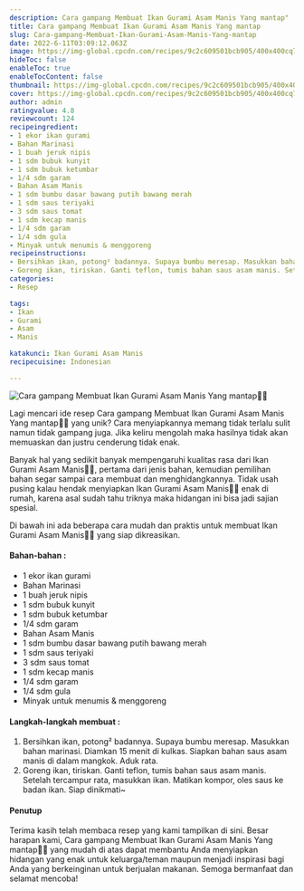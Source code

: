 ```yaml
---
description: Cara gampang Membuat Ikan Gurami Asam Manis Yang mantap"
title: Cara gampang Membuat Ikan Gurami Asam Manis Yang mantap
slug: Cara-gampang-Membuat-Ikan-Gurami-Asam-Manis-Yang-mantap
date: 2022-6-11T03:09:12.063Z
image: https://img-global.cpcdn.com/recipes/9c2c609501bcb905/400x400cq70/photo.jpg
hideToc: false
enableToc: true
enableTocContent: false
thumbnail: https://img-global.cpcdn.com/recipes/9c2c609501bcb905/400x400cq70/photo.jpg
cover: https://img-global.cpcdn.com/recipes/9c2c609501bcb905/400x400cq70/photo.jpg
author: admin
ratingvalue: 4.8
reviewcount: 124
recipeingredient:
- 1 ekor ikan gurami
- Bahan Marinasi
- 1 buah jeruk nipis
- 1 sdm bubuk kunyit
- 1 sdm bubuk ketumbar
- 1/4 sdm garam
- Bahan Asam Manis
- 1 sdm bumbu dasar bawang putih bawang merah
- 1 sdm saus teriyaki
- 3 sdm saus tomat
- 1 sdm kecap manis
- 1/4 sdm garam
- 1/4 sdm gula
- Minyak untuk menumis & menggoreng
recipeinstructions:
- Bersihkan ikan, potong² badannya. Supaya bumbu meresap. Masukkan bahan marinasi. Diamkan 15 menit di kulkas. Siapkan bahan saus asam manis di dalam mangkok. Aduk rata.
- Goreng ikan, tiriskan. Ganti teflon, tumis bahan saus asam manis. Setelah tercampur rata, masukkan ikan. Matikan kompor, oles saus ke badan ikan. Siap dinikmati~
categories:
- Resep

tags:
- Ikan
- Gurami
- Asam
- Manis

katakunci: Ikan Gurami Asam Manis
recipecuisine: Indonesian

---
```


![Cara gampang Membuat Ikan Gurami Asam Manis Yang mantap👩‍🍳](https://img-global.cpcdn.com/recipes/9c2c609501bcb905/400x400cq70/photo.jpg)

Lagi mencari ide resep Cara gampang Membuat Ikan Gurami Asam Manis Yang mantap👩‍🍳 yang unik? Cara menyiapkannya memang tidak terlalu sulit namun tidak gampang juga. Jika keliru mengolah maka hasilnya tidak akan memuaskan dan justru cenderung tidak enak.

Banyak hal yang sedikit banyak mempengaruhi kualitas rasa dari Ikan Gurami Asam Manis👩‍🍳, pertama dari jenis bahan, kemudian pemilihan bahan segar sampai cara membuat dan menghidangkannya. Tidak usah pusing kalau hendak menyiapkan Ikan Gurami Asam Manis👩‍🍳 enak di rumah, karena asal sudah tahu triknya maka hidangan ini bisa jadi sajian spesial.

Di bawah ini ada beberapa cara mudah dan praktis untuk membuat Ikan Gurami Asam Manis👩‍🍳 yang siap dikreasikan.

<!--inarticleads1-->

#### Bahan-bahan :

- 1 ekor ikan gurami
- Bahan Marinasi
- 1 buah jeruk nipis
- 1 sdm bubuk kunyit
- 1 sdm bubuk ketumbar
- 1/4 sdm garam
- Bahan Asam Manis
- 1 sdm bumbu dasar bawang putih bawang merah
- 1 sdm saus teriyaki
- 3 sdm saus tomat
- 1 sdm kecap manis
- 1/4 sdm garam
- 1/4 sdm gula
- Minyak untuk menumis & menggoreng

<!--inarticleads2-->

#### Langkah-langkah membuat :

1. Bersihkan ikan, potong² badannya. Supaya bumbu meresap. Masukkan bahan marinasi. Diamkan 15 menit di kulkas. Siapkan bahan saus asam manis di dalam mangkok. Aduk rata.
1. Goreng ikan, tiriskan. Ganti teflon, tumis bahan saus asam manis. Setelah tercampur rata, masukkan ikan. Matikan kompor, oles saus ke badan ikan. Siap dinikmati~

#### Penutup

Terima kasih telah membaca resep yang kami tampilkan di sini. Besar harapan kami, Cara gampang Membuat Ikan Gurami Asam Manis Yang mantap👩‍🍳 yang mudah di atas dapat membantu Anda menyiapkan hidangan yang enak untuk keluarga/teman maupun menjadi inspirasi bagi Anda yang berkeinginan untuk berjualan makanan. Semoga bermanfaat dan selamat mencoba!
